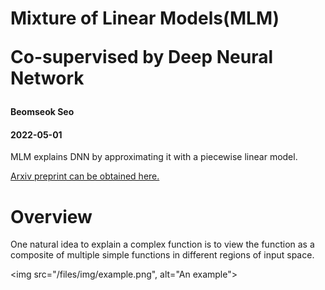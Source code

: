 # Mixture of Linear Models(MLM) <p> Co-supervised by Deep Neural Network
<h4 class="author">Beomseok Seo</h4>
<h4 class="date">2022-05-01</h4>

MLM explains DNN by approximating it with a piecewise linear model.

<a href="https://arxiv.org/abs/2108.04035">Arxiv preprint can be obtained here.</a>

<h1 class="title toc-ignore">Overview</h1>
One natural idea to explain a complex function is to view the function as a composite of multiple simple functions in different regions of input space.

<img src="/files/img/example.png", alt="An example">
          
     
